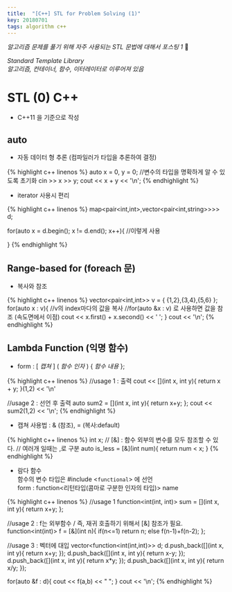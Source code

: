 ```yaml
---
title:  "[C++] STL for Problem Solving (1)"
key: 20180701
tags: algorithm c++
---
```



*알고리즘 문제를 풀기 위해 자주 사용되는 STL 문법에 대해서 포스팅 1* :ghost:

<!--more-->

*Standard Template Library*  
*알고리즘, 컨테이너, 함수, 이터레이터로 이루어져 있음*  

# STL (0) C++  
+ C++11 을 기준으로 작성  

## auto  

+ 자동 데이터 형 추론 (컴파일러가 타입을 추론하여 결정)  

{% highlight c++ linenos %}
auto x = 0, y = 0; //변수의 타입을 명확하게 알 수 있도록 초기화
cin >> x >> y;
cout << x + y << '\n';
{% endhighlight %}  

+ iterator 사용시 편리  

{% highlight c++ linenos %}
map<pair<int,int>,vector<pair<int,string>>>> d;

for(auto x = d.begin(); x != d.end(); x++){ //이렇게 사용

}
{% endhighlight %}  

## Range-based for (foreach 문)  

+ 복사와 참조  

{% highlight c++ linenos %}
vector<pair<int,int>> v = { {1,2},{3,4},{5,6} };
for(auto x : v){ //v의 index마다의 값을 복사
//for(auto &x : v) 로 사용하면 값을 참조 (속도면에서 이점)
    cout << x.first() + x.second() << ' ';
}
cout << '\n';
{% endhighlight %}  

## Lambda Function (익명 함수)  

+ form : [ _캡쳐_ ] ( _함수 인자_ ) { _함수 내용_ };

{% highlight c++ linenos %}
//usage 1 : 출력
cout << [](int x, int y){
    return x + y;
}(1,2) << '\n'

//usage 2 : 선언 후 출력
auto sum2 = [](int x, int y){
    return x+y;
};
cout << sum2(1,2) << '\n';
{% endhighlight %}  

+ 캡쳐 사용법 : & (참조), = (복사:default)  

{% highlight c++ linenos %}
int x;
// [&] : 함수 외부의 변수를 모두 참조할 수 있다.
// 여러개 일때는 ,로 구분
auto is_less = [&](int num){
    return num < x;
}
{% endhighlight %}  

+ 람다 함수  
함수의 변수 타입은 #include <`functional`> 에 선언  
form : function<리턴타입(콤마로 구분한 인자의 타입)> name

{% highlight c++ linenos %}
//usage 1
function<int(int, int)> sum = [](int x, int y){
    return x+y;
};

//usage 2 : f는 외부함수 / 즉, 재귀 호출하기 위해서 [&] 참조가 필요.
function<int(int)> f = [&](int n){
    if(n<=1) return n;
    else f(n-1)+f(n-2);
};

//usage 3 : 벡터에 대입
vector<function<int(int,int)>> d;
d.push_back([](int x, int y){
    return x+y;
});
d.push_back([](int x, int y){
    return x-y;
});
d.push_back([](int x, int y){
    return x*y;
});
d.push_back([](int x, int y){
    return x/y;
});

for(auto &f : d){
    cout << f(a,b) << " ";
}
cout << '\n';
{% endhighlight %}  
